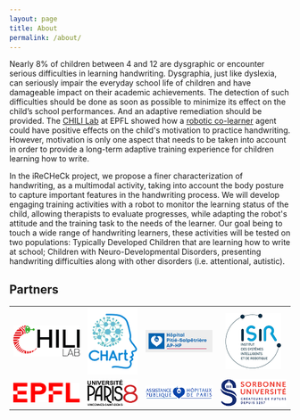 ```yaml
---
layout: page
title: About
permalink: /about/
---
```


Nearly 8% of children between 4 and 12 are dysgraphic or encounter serious difficulties in learning handwriting. Dysgraphia, just like dyslexia, can seriously impair the everyday school life of children and have damageable impact on their academic achievements. The detection of such difficulties should be done as soon as possible to minimize its effect on the child’s school performances. And an adaptive remediation should be provided. The [CHILI Lab](http://chili.epfl.ch) at EPFL showed how a [robotic co-learner](http://chili.epfl.ch/cowriter) agent could have positive effects on the child's motivation to practice handwriting. However, motivation is only one aspect that needs to be taken into account in order to provide a long-term adaptive training experience for children learning how to write.

In the iReCHeCk project, we propose a finer characterization of handwriting, as a multimodal activity, taking into account the body posture to capture important features in the handwriting process. We will develop engaging training activities with a robot to monitor the learning status of the child, allowing therapists to evaluate progresses, while adapting the robot's attitude and the training task to the needs of the learner. Our goal being to touch a wide range of handwriting learners, these activities will be tested on two populations: Typically Developed Children that are learning how to write at school; Children with Neuro-Developmental Disorders, presenting handwriting difficulties along with other disorders (i.e. attentional, autistic).

## Partners

<table>
  <tr align="center">
    <td> <a href="http://chili.epfl.ch/">       <img src="/images/Logo_CHILI.png" alt="Ecole polytechnique fédérale de Lausanne - CHILI Lab" /> </a> </td>
    <td> <a href="http://laboratoire-chart.fr/"><img src="/images/Logo_CHArt.png" alt="Laboratoire de Cognitions Humaine et Artificielle" />    </a> </td>
    <td> <a href="http://speapsl.aphp.fr/">     <img src="/images/Logo_Salpetriere.png" alt="Hôpital de la Pitié-Salpêtrière" />                </a> </td>
    <td> <a href="http://www.isir.upmc.fr/">    <img src="/images/Logo_ISIR.png" alt="Institut des Systèmes Intelligents et de Robotique" />    </a> </td>
  </tr>
  <tr></tr>
  <tr align="center">
    <td> <a href="http://www.epfl.ch/">                   <img src="/images/Logo_EPFL.png" alt="Ecole polytechnique fédérale de Lausanne" />  </a> </td>
    <td> <a href="http://www.univ-paris8.fr/">            <img src="/images/Logo_Paris8.png" alt="Université Paris 8" />                      </a> </td>
    <td> <a href="http://www.aphp.fr/">                   <img src="/images/Logo_APHP.gif" alt="Assistance Publique - Hôpitaux de Paris" />   </a> </td>
    <td> <a href="http://www.sorbonne-universite.fr/">    <img src="/images/Logo_Sorbonne.png" alt="Sorbonne Université" />                   </a> </td>
  </tr>
</table>

